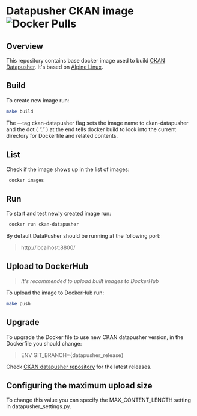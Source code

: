 # Datapusher CKAN image  ![Docker Pulls](https://img.shields.io/docker/pulls/keitaro/ckan-datapusher.svg)

## Overview

This repository contains base docker image used to build [CKAN Datapusher](https://docs.ckan.org/projects/datapusher/en/latest/). It's based on [Alpine Linux](https://alpinelinux.org/).

## Build

To create new image run:

```sh 
make build 
``` 
The –-tag ckan-datapusher flag sets the image name to ckan-datapusher and the dot ( “.” ) at the end tells docker build to look into the current directory for Dockerfile and related contents.

## List

Check if the image shows up in the list of images:
```sh
 docker images
```

## Run

To start and test newly created image run:
```sh
 docker run ckan-datapusher
```
By default DataPusher should be running at the following port:

>http://localhost:8800/

## Upload to DockerHub

>*It's recommended to upload built images to DockerHub* 

To upload the image to DockerHub run:

```sh 
make push 
```

## Upgrade 

To upgrade the Docker file to use new CKAN datapusher version, in the Dockerfile you should change:

>ENV GIT_BRANCH={datapusher_release} 

Check [CKAN datapusher repository](https://github.com/ckan/datapusher/releases) for the latest releases. 

## Configuring the maximum upload size 

To change this value you can specify the MAX_CONTENT_LENGTH setting in datapusher_settings.py.
